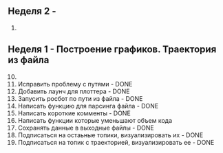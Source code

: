 
## Неделя 2 - 

1. 

## Неделя 1 - Построение графиков. Траектория из файла

10. 
9. Исправить проблему с путями - DONE
8. Добавить лаунч для плоттера - DONE
7. Запусить росбот по пути из файла - DONE
6. Написать функцию для парсинга файла - DONE
5. Написать короткие комменты - DONE
4. Написать функции которые уменьшают объем кода
3. Сохранять данные в выходные файлы - DONE
2. Подписаться на остаьные топики, визуализировать их - DONE
1. Подписаться на топик с траекторией, визуализировать ее - DONE
